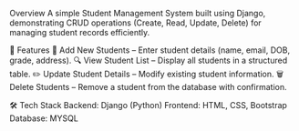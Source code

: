 Overview
A simple Student Management System built using Django, demonstrating CRUD operations (Create, Read, Update, Delete) for managing student records efficiently.

🔧 Features
📌 Add New Students – Enter student details (name, email, DOB, grade, address).
🔍 View Student List – Display all students in a structured table.
✏️ Update Student Details – Modify existing student information.
🗑 Delete Students – Remove a student from the database with confirmation.

🛠 Tech Stack
Backend: Django (Python)
Frontend: HTML, CSS, Bootstrap
Database: MYSQL
